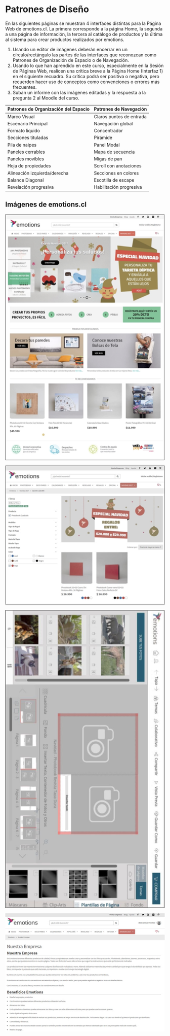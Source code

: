 # Patrones de Diseño

En las siguientes páginas se muestran 4 interfaces distintas para la Página Web de emotions.cl. La primera corresponde a la página Home, la segunda a una página de información, la tercera al catálogo de productos y la última al sistema para crear productos realizados por emotions.

1. Usando un editor de imágenes deberán encerrar en un círculo/rectángulo las partes de las interfaces que reconozcan como Patrones de Organización de Espacio o de Navegación.
2. Usando lo que han aprendido en este curso, especialmente en la Sesión de Páginas Web, realicen una crítica breve a la Página Home (Interfaz 1) en el siguiente recuadro. Su crítica podrá ser positiva o negativa, pero recuerden hacer uso de conceptos como convenciones o errores más frecuentes.
3. Suban un informe con las imágenes editadas y la respuesta a la pregunta 2 al Moodle del curso.

| Patrones de Organización del Espacio | Patrones de Navegación   |
|--------------------------------------|--------------------------|
| Marco Visual                         | Claros puntos de entrada |
| Escenario Principal                  | Navegación global        |
| Formato liquido                      | Concentrador             |
| Secciones tituladas                  | Pirámide                 |
| Pila de naipes                       | Panel Modal              |
| Paneles cerrables                    | Mapa de secuencia        |
| Paneles movibles                     | Migas de pan             |
| Hoja de propiedades                  | Scroll con anotaciones   |
| Alineación izquierda/derecha         | Secciones en colores     |
| Balance Diagonal                     | Escotilla de escape      |
| Revelación progresiva                | Habilitación progresiva  |

## Imágenes de emotions.cl

![Emotions 1](imagenes/emotions1.png "Emotions 1")

![Emotions 2](imagenes/emotions2.png "Emotions 2")

![Emotions 3](imagenes/emotions3.png "Emotions 3")

![Emotions 4](imagenes/emotions4.png "Emotions 4")

